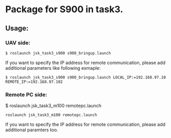 # Package for S900 in task3.

## Usage:

### UAV side:
```
$ roslaunch jsk_task3_s900 s900_bringup.launch
```

If you want to specify the IP address for remote communication, please add additional parameters like following exmaple:

```
$ roslaunch jsk_task3_s900 s900_bringup.launch LOCAL_IP:=192.168.97.10 REMOTE_IP:=192.168.97.102
```
### Remote PC side:

$ roslaunch jsk_task3_m100 remotepc.launch
```
roslaunch jsk_task3_m100 remotepc.launch
```

If you want to specify the IP address for remote communication, please add additional paramters too.
